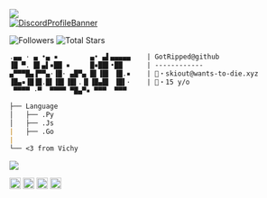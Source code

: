 ![](https://komarev.com/ghpvc/?username=Ratsuyo&color=red)
<br>
[![DiscordProfileBanner](https://discord.c99.nl/widget/theme-4/942531932363817041.png)](https://discord.com)

<p align="left">
  <img alt="Followers" src="https://img.shields.io/github/followers/GotRipped?style=for-the-badge&logo=stylelint&color=red">
  <img alt="Total Stars" src="https://img.shields.io/github/stars/GotRipped?style=for-the-badge&logo=Streamlit&color=red">
</p>


```md
.▄▄ · ▄ •▄ ▪        ▄• ▄▌▄▄▄▄▄    | GotRipped@github
▐█ ▀. █▌▄▌▪██ ▪     █▪██▌•██      | ------------
▄▀▀▀█▄▐▀▀▄·▐█· ▄█▀▄ █▌▐█▌ ▐█.▪    | 📧・skiout@wants-to-die.xyz
▐█▄▪▐█▐█.█▌▐█▌▐█▌.▐▌▐█▄█▌ ▐█▌·    | 📝・15 y/o
 ▀▀▀▀ ·▀  ▀▀▀▀ ▀█▄▀▪ ▀▀▀  ▀▀▀

├── Language
│   ├── .Py
│   ├── .Js
|   ├── .Go
|
└── <3 from Vichy
```
<p style="text-align: left;"align="left"> <img src= https://cdn.discordapp.com/attachments/982710645382332497/983394315881553940/ripppppped.gif>
<br>
  <p style="text-align: left;"align="center"><a href="https://discord.com/invite/termsofservice"><code><img alt="DMDGO's Server" height="20" src="https://cliply.co/wp-content/uploads/2021/08/372108630_DISCORD_LOGO_400.gif"></code></a> <a href="https://www.instagram.com/lives2death/"><code><img alt="Skiout's Instagram" height="20" src="https://media3.giphy.com/media/IbTZSfHDUDSmOCkd3q/giphy.gif"></code></a> <a href="https://discord.gg/vcc"><code><img alt="Crime's Server" height="20" src="https://cdn.discordapp.com/emojis/974713669462138940.gif?size=96&quality=lossless"></code></a> <a href="https://t.me/phonelocked"><code><img alt="Skiout's Telegram" height="20" src="https://c.tenor.com/QPDizCpJetAAAAAj/%D1%82%D0%B5%D0%BB%D0%B5%D0%B3%D1%80%D0%B0%D0%BC-%D1%81%D0%BE%D0%BE%D0%B1%D1%89%D0%B5%D0%BD%D0%B8%D0%B5.gif"></code></a></p> 
